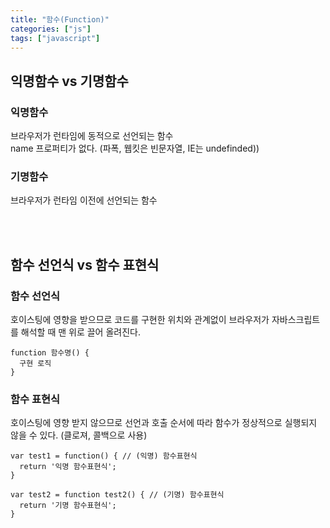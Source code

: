 ```yaml
---
title: "함수(Function)"
categories: ["js"]
tags: ["javascript"]
---
```


## 익명함수 vs 기명함수

### 익명함수

브라우저가 런타임에 동적으로 선언되는 함수<br/>
name 프로퍼티가 없다. (파폭, 웹킷은 빈문자열, IE는 undefinded))

### 기명함수

브라우저가 런타임 이전에 선언되는 함수

<br/><br/>

## 함수 선언식 vs 함수 표현식

### 함수 선언식

호이스팅에 영향을 받으므로 코드를 구현한 위치와 관계없이 브라우저가 자바스크립트를 해석할 때 맨 위로 끌어 올려진다.

```
function 함수명() {
  구현 로직
}
```

### 함수 표현식

호이스팅에 영향 받지 않으므로 선언과 호출 순서에 따라 함수가 정상적으로 실행되지 않을 수 있다. (클로져, 콜백으로 사용)

```
var test1 = function() { // (익명) 함수표현식
  return '익명 함수표현식';
}

var test2 = function test2() { // (기명) 함수표현식
  return '기명 함수표현식';
}
```
